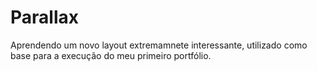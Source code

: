 # Parallax
Aprendendo um novo layout extremamnete interessante, utilizado como base para a execução do meu primeiro portfólio.
